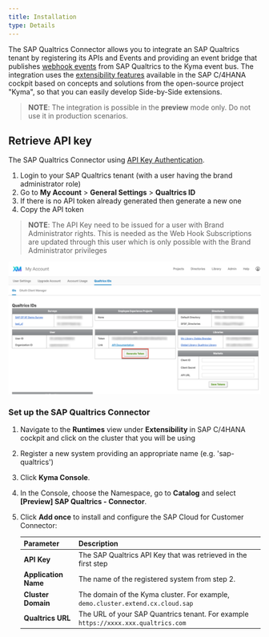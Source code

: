 ```yaml
---
title: Installation
type: Details
---
```

The SAP Qualtrics Connector allows you to integrate an SAP Qualtrics tenant by registering its APIs and Events and providing an event bridge that publishes [webhook events](https://api.qualtrics.com/docs/webhooks) from SAP Qualtrics to the Kyma event bus. The integration uses the [extensibility features](https://help.sap.com/viewer/0815bc232f5140bba54a58ab15c82e99/Current/en-US/9ed15aa6eac34b948693955da0c90174.html) available in the SAP C/4HANA cockpit based on concepts and solutions from the open-source project "Kyma", so that you can easily develop Side-by-Side extensions. 

> **NOTE**: The integration is possible in the **preview** mode only. Do not use it in production scenarios.

## Retrieve API key

The SAP Qualtrics Connector using [API Key Authentication](https://api.qualtrics.com/docs/api-key-authentication). 

1. Login to your SAP Qualtrics tenant (with a user having the brand administrator role)
2. Go to **My Account** > **General Settings** > **Qualtrics ID**
3. If there is no API token already generated then generate a new one
4. Copy the API token

> **NOTE**: The API Key need to be issued for a user with Brand Administrator rights. This is needed as the Web Hook Subscriptions are updated through this user which is only possible with the Brand Administrator privileges

![Generate Token](assets/qualtrics-api-token.png)


### Set up the SAP Qualtrics Connector 

1. Navigate to the **Runtimes** view under **Extensibility** in SAP C/4HANA cockpit and click on the cluster that you will be using
2. Register a new system providing an appropriate name (e.g. 'sap-qualtrics')
3. Click **Kyma Console**.
4. In the Console, choose the Namespace, go to **Catalog** and select **[Preview] SAP Qualtrics - Connector**.
5. Click **Add once** to install and configure the SAP Cloud for Customer Connector:

    Parameter | Description |
    |---|---|
    |**API Key**|The SAP Qualtrics API Key that was retrieved in the first step|
    |**Application Name**   |The name of the registered system from step 2.|
    |**Cluster Domain**|The domain of the Kyma cluster. For example, `demo.cluster.extend.cx.cloud.sap`|
    |**Qualtrics URL**|The URL of your SAP Quantrics tenant. For example `https://xxxx.xxx.qualtrics.com`|
